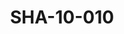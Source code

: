 ---
pid: SHA-10-010
title: SHA-10-010
language: en
original_label: 
rights: Sharhabil Ahmed
location_of_original: Sharhabil Ahmed
photographer_or_studio: 
scanned_from: photograph 6.4 by 9.1
_date: 1959-1960
location: Khartoum
description: Kamil Hussain
additional_notes: 
permission_display: 'yes'
on_server: 'no'
on_website: 'no'
permalink: /photopages/en/SHA-10-010.html
layout: photo-page
---